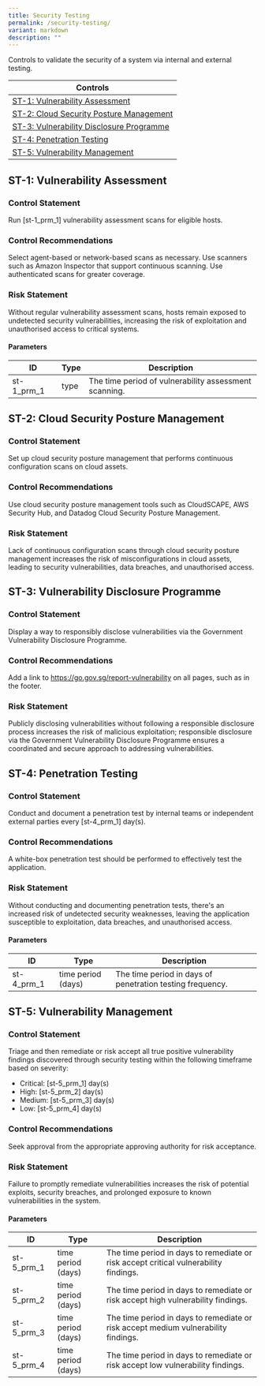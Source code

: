 ```yaml
---
title: Security Testing
permalink: /security-testing/
variant: markdown
description: ""
---
```

Controls to validate the security of a system via internal and external testing.

| Controls |
| ---- |
| [ST-1: Vulnerability Assessment](#st-1) |
| [ST-2: Cloud Security Posture Management](#st-2) |
| [ST-3: Vulnerability Disclosure Programme](#st-3) |
| [ST-4: Penetration Testing](#st-4) |
| [ST-5: Vulnerability Management](#st-5) |


<a id="st-1"></a>
## ST-1: Vulnerability Assessment

### Control Statement

Run [st-1_prm_1] vulnerability assessment scans for eligible hosts.

### Control Recommendations

Select agent-based or network-based scans as necessary. Use scanners such as Amazon Inspector that support continuous scanning. Use authenticated scans for greater coverage.

### Risk Statement

Without regular vulnerability assessment scans, hosts remain exposed to undetected security vulnerabilities, increasing the risk of exploitation and unauthorised access to critical systems.



#### Parameters

| ID | Type | Description |
| -- | ---- | ----------- |
| st-1_prm_1 | type | The time period of vulnerability assessment scanning. |

<a id="st-2"></a>
## ST-2: Cloud Security Posture Management

### Control Statement

Set up cloud security posture management that performs continuous configuration scans on cloud assets.

### Control Recommendations

Use cloud security posture management tools such as CloudSCAPE, AWS Security Hub, and Datadog Cloud Security Posture Management.

### Risk Statement

Lack of continuous configuration scans through cloud security posture management increases the risk of misconfigurations in cloud assets, leading to security vulnerabilities, data breaches, and unauthorised access.



<a id="st-3"></a>
## ST-3: Vulnerability Disclosure Programme

### Control Statement

Display a way to responsibly disclose vulnerabilities via the Government Vulnerability Disclosure Programme.

### Control Recommendations

Add a link to https://go.gov.sg/report-vulnerability on all pages, such as in the footer.

### Risk Statement

Publicly disclosing vulnerabilities without following a responsible disclosure process increases the risk of malicious exploitation; responsible disclosure via the Government Vulnerability Disclosure Programme ensures a coordinated and secure approach to addressing vulnerabilities.



<a id="st-4"></a>
## ST-4: Penetration Testing

### Control Statement

Conduct and document a penetration test by internal teams or independent external parties every [st-4_prm_1] day(s).

### Control Recommendations

A white-box penetration test should be performed to effectively test the application.

### Risk Statement

Without conducting and documenting penetration tests, there's an increased risk of undetected security weaknesses, leaving the application susceptible to exploitation, data breaches, and unauthorised access.



#### Parameters

| ID | Type | Description |
| -- | ---- | ----------- |
| st-4_prm_1 | time period (days) | The time period in days of penetration testing frequency. |

<a id="st-5"></a>
## ST-5: Vulnerability Management

### Control Statement

Triage and then remediate or risk accept all true positive vulnerability findings discovered through security testing within the following timeframe based on severity:
 * Critical: [st-5_prm_1] day(s)
 * High: [st-5_prm_2] day(s)
 * Medium: [st-5_prm_3] day(s)
 * Low: [st-5_prm_4] day(s)


### Control Recommendations

Seek approval from the appropriate approving authority for risk acceptance.

### Risk Statement

Failure to promptly remediate vulnerabilities increases the risk of potential exploits, security breaches, and prolonged exposure to known vulnerabilities in the system.



#### Parameters

| ID | Type | Description |
| -- | ---- | ----------- |
| st-5_prm_1 | time period (days) | The time period in days to remediate or risk accept critical vulnerability findings. |
| st-5_prm_2 | time period (days) | The time period in days to remediate or risk accept high vulnerability findings. |
| st-5_prm_3 | time period (days) | The time period in days to remediate or risk accept medium vulnerability findings. |
| st-5_prm_4 | time period (days) | The time period in days to remediate or risk accept low vulnerability findings. |


